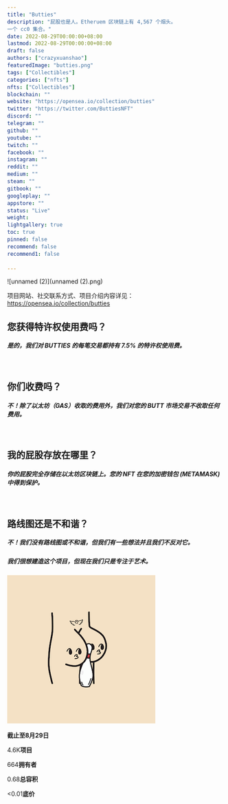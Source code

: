 ```yaml
---
title: "Butties"
description: "屁股也是人。Etheruem 区块链上有 4,567 个烟头。
一个 cc0 集合。"
date: 2022-08-29T00:00:00+08:00
lastmod: 2022-08-29T00:00:00+08:00
draft: false
authors: ["crazyxuanshao"]
featuredImage: "butties.png"
tags: ["Collectibles"]
categories: ["nfts"]
nfts: ["Collectibles"]
blockchain: ""
website: "https://opensea.io/collection/butties"
twitter: "https://twitter.com/ButtiesNFT"
discord: ""
telegram: ""
github: ""
youtube: ""
twitch: ""
facebook: ""
instagram: ""
reddit: ""
medium: ""
steam: ""
gitbook: ""
googleplay: ""
appstore: ""
status: "Live"
weight: 
lightgallery: true
toc: true
pinned: false
recommend: false
recommend1: false

---
```


![unnamed (2)](unnamed (2).png)

项目网站、社交联系方式、项目介绍内容详见：https://opensea.io/collection/butties

## 您获得特许权使用费吗？

##### 是的，我们对 BUTTIES 的每笔交易都持有 7.5% 的特许权使用费。

‍

## 你们收费吗？

##### 不！除了以太坊（GAS）收取的费用外，我们对您的 BUTT 市场交易不收取任何费用。

‍

## 我的屁股存放在哪里？

##### 你的屁股完全存储在以太坊区块链上。您的 NFT 在您的加密钱包 (METAMASK) 中得到保护。

‍

## 路线图还是不和谐？

##### 不！我们没有路线图或不和谐，但我们有一些想法并且我们不反对它。

##### 我们很想建造这个项目，但现在我们只是专注于艺术。

![unnamed](unnamed.png)

**截止至8月29日**

4.6K**项目**

664**拥有者**

0.68**总容积**

<0.01**底价**